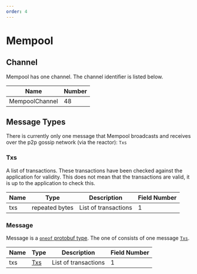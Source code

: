 ```yaml
---
order: 4
---
```

# Mempool

## Channel

Mempool has one channel. The channel identifier is listed below.

| Name           | Number |
|----------------|--------|
| MempoolChannel | 48     |

## Message Types

There is currently only one message that Mempool broadcasts and receives over
the p2p gossip network (via the reactor): `Txs`

### Txs

A list of transactions. These transactions have been checked against the application for validity. This does not mean that the transactions are valid, it is up to the application to check this.

| Name | Type           | Description          | Field Number |
|------|----------------|----------------------|--------------|
| txs  | repeated bytes | List of transactions | 1            |

### Message

Message is a [`oneof` protobuf type](https://developers.google.com/protocol-buffers/docs/proto#oneof). The one of consists of one message [`Txs`](#txs).

| Name | Type        | Description           | Field Number |
|------|-------------|-----------------------|--------------|
| txs  | [Txs](#txs) | List of transactions | 1            |
